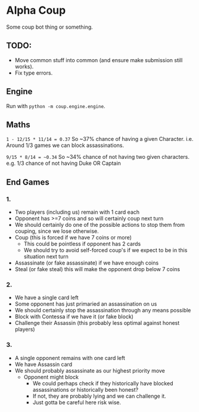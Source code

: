 # Alpha Coup

Some coup bot thing or something.

## TODO:

- Move common stuff into common (and ensure make submission still works).
- Fix type errors.

## Engine

Run with `python -m coup.engine.engine`.

## Maths


`1 - 12/15 * 11/14 = 0.37`
So ~37% chance of having a given Character.
i.e. Around 1/3 games we can block assassinations.


`9/15 * 8/14 = ~0.34`
So ~34% chance of not having two given characters.
e.g. 1/3 chance of not having Duke OR Captain



## End Games

### 1. 
 - Two players (including us) remain with 1 card each
 - Opponent has >=7 coins and so will certainly coup next turn
 - We should certainly do one of the possible actions to stop them from couping, since we lose otherwise.
 - Coup (this is forced if we have 7 coins or more)
     - This could be pointless if opponent has 2 cards
     - We should try to avoid self-forced coup's if we expect to be in this situation next turn
 - Assassinate (or fake assassinate) if we have enough coins
 - Steal (or fake steal) this will make the opponent drop below 7 coins

### 2.
- We have a single card left
- Some opponent has just primaried an assassination on us
- We should certainly stop the assassination through any means possible
- Block with Contessa if we have it (or fake block)
- Challenge their Assassin (this probably less optimal against honest players)


### 3.
 - A single opponent remains with one card left
 - We have Assassin card
 - We should probably assassinate as our highest priority move
    - Opponent might block
      - We could perhaps check if they historically have blocked assassinations or historically been honest?
      - If not, they are probably lying and we can challenge it.
      - Just gotta be careful here risk wise.


